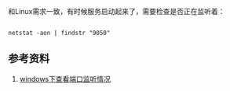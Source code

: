和Linux需求一致，有时候服务启动起来了，需要检查是否正在监听着：

~~~

netstat -aon | findstr "9050"

~~~

## 参考资料

1. [windows下查看端口监听情况](https://blog.csdn.net/shmnh/article/details/12092699)